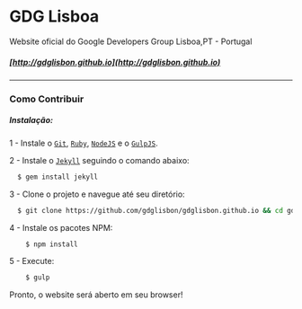 # GDG Lisboa

Website oficial do Google Developers Group Lisboa,PT - Portugal
##### [http://gdglisbon.github.io](http://gdglisbon.github.io)
---

### Como Contribuir
##### Instalação:

1 -  Instale o [`Git`](https://git-scm.com/downloads), [`Ruby`](http://www.ruby-lang.org/pt/downloads/), [`NodeJS`](https://nodejs.org/en/) e o [`GulpJS`](http://gulpjs.com/).

2 - Instale o [`Jekyll`](http://jekyllrb.com/) seguindo o comando abaixo: 
```sh
  $ gem install jekyll
```

3 - Clone o projeto e navegue até seu diretório:
```sh
  $ git clone https://github.com/gdglisbon/gdglisbon.github.io && cd gdglisbon.github.io
```  

4 - Instale os pacotes NPM:
```sh
	$ npm install
```	

5 - Execute:
```sh
	$ gulp
```	
Pronto, o website será aberto em seu browser!
